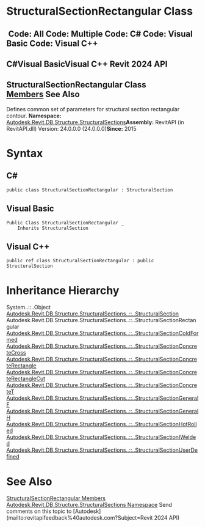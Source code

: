 # StructuralSectionRectangular Class

﻿
 Code: All Code: Multiple Code: C# Code: Visual Basic Code: Visual C++   
---  
C#Visual BasicVisual C++
Revit 2024 API  
---  
StructuralSectionRectangular Class  
[Members](df696d19-ab23-08a4-cc08-e6f128350d10.md "StructuralSectionRectangular Members") See Also  
---  
Defines common set of parameters for structural section rectangular contour. 
**Namespace:** [Autodesk.Revit.DB.Structure.StructuralSections](09862f38-63f6-a5f8-e560-ae775901bc92.md "Autodesk.Revit.DB.Structure.StructuralSections Namespace")**Assembly:** RevitAPI (in RevitAPI.dll) Version: 24.0.0.0 (24.0.0.0)**Since:** 2015 
# Syntax
C#  
---  
```text
public class StructuralSectionRectangular : StructuralSection
```
  
Visual Basic  
---  
```text
Public Class StructuralSectionRectangular _
	Inherits StructuralSection
```
  
Visual C++  
---  
```text
public ref class StructuralSectionRectangular : public StructuralSection
```
  
# Inheritance Hierarchy
System..::..Object [Autodesk.Revit.DB.Structure.StructuralSections..::..StructuralSection](65b59d7d-bd7b-c71b-7159-dfc506a912ee.md "StructuralSection Class") Autodesk.Revit.DB.Structure.StructuralSections..::..StructuralSectionRectangular [Autodesk.Revit.DB.Structure.StructuralSections..::..StructuralSectionColdFormed](f77557fc-2bc9-e1f9-5984-57cbbe93508a.md "StructuralSectionColdFormed Class") [Autodesk.Revit.DB.Structure.StructuralSections..::..StructuralSectionConcreteCross](e4ff1053-b04d-bd05-9cdd-f1dc33412bb2.md "StructuralSectionConcreteCross Class") [Autodesk.Revit.DB.Structure.StructuralSections..::..StructuralSectionConcreteRectangle](41507b3f-c1c1-bcc8-6606-fa270c324421.md "StructuralSectionConcreteRectangle Class") [Autodesk.Revit.DB.Structure.StructuralSections..::..StructuralSectionConcreteRectangleCut](bb633d61-429c-b20e-25b1-5ca59d1b2132.md "StructuralSectionConcreteRectangleCut Class") [Autodesk.Revit.DB.Structure.StructuralSections..::..StructuralSectionConcreteT](884cbd30-20f7-5ec2-958d-0713f731cdde.md "StructuralSectionConcreteT Class") [Autodesk.Revit.DB.Structure.StructuralSections..::..StructuralSectionGeneralF](62ae95a2-2f1f-7541-75f9-7637f46baebd.md "StructuralSectionGeneralF Class") [Autodesk.Revit.DB.Structure.StructuralSections..::..StructuralSectionGeneralH](512d0768-c2d3-f601-fd3e-c1db53d68f27.md "StructuralSectionGeneralH Class") [Autodesk.Revit.DB.Structure.StructuralSections..::..StructuralSectionHotRolled](60cc6328-1e99-2a7b-03fb-983e52350e55.md "StructuralSectionHotRolled Class") [Autodesk.Revit.DB.Structure.StructuralSections..::..StructuralSectionIWelded](d84c062e-4bfc-8da9-78f9-47174857db15.md "StructuralSectionIWelded Class") [Autodesk.Revit.DB.Structure.StructuralSections..::..StructuralSectionUserDefined](bdd58bfd-3440-75c0-8d79-995713c75711.md "StructuralSectionUserDefined Class")
# See Also
[StructuralSectionRectangular Members](df696d19-ab23-08a4-cc08-e6f128350d10.md "StructuralSectionRectangular Members")
[Autodesk.Revit.DB.Structure.StructuralSections Namespace](09862f38-63f6-a5f8-e560-ae775901bc92.md "Autodesk.Revit.DB.Structure.StructuralSections Namespace")
Send comments on this topic to [Autodesk](mailto:revitapifeedback%40autodesk.com?Subject=Revit 2024 API)
